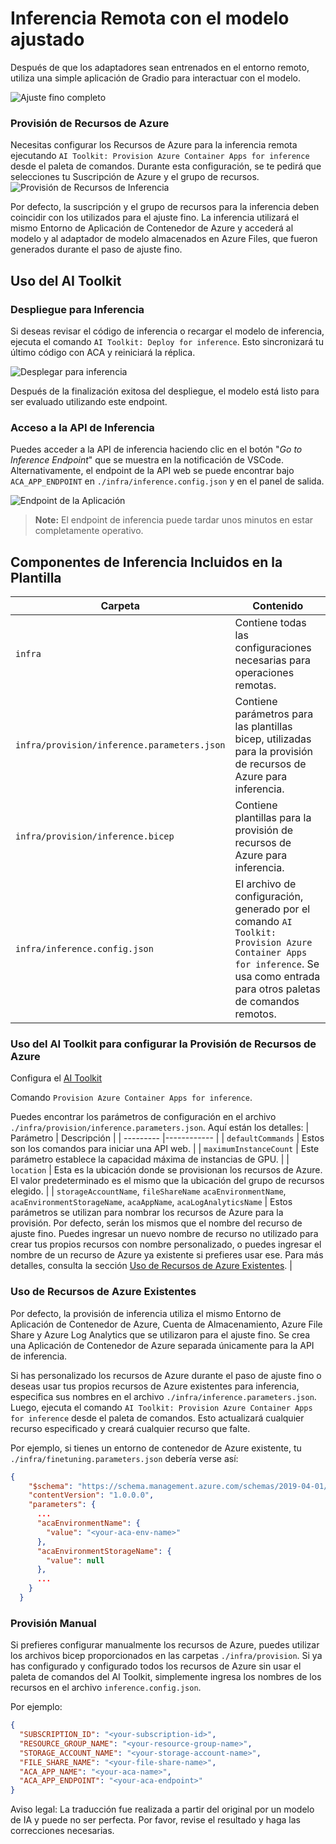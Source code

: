 # Inferencia Remota con el modelo ajustado

Después de que los adaptadores sean entrenados en el entorno remoto, utiliza una simple aplicación de Gradio para interactuar con el modelo.

![Ajuste fino completo](../../../../translated_images/log-finetuning-res.4b3ee593f24d3096742d09375adade22b217738cab93bc1139f224e5888a1cbf.es.png)

### Provisión de Recursos de Azure
Necesitas configurar los Recursos de Azure para la inferencia remota ejecutando `AI Toolkit: Provision Azure Container Apps for inference` desde el paleta de comandos. Durante esta configuración, se te pedirá que selecciones tu Suscripción de Azure y el grupo de recursos.  
![Provisión de Recursos de Inferencia](../../../../translated_images/command-provision-inference.b294f3ae5764ab45b83246d464ad5329b0de20cf380f75a699b4cc6b5495ca11.es.png)
   
Por defecto, la suscripción y el grupo de recursos para la inferencia deben coincidir con los utilizados para el ajuste fino. La inferencia utilizará el mismo Entorno de Aplicación de Contenedor de Azure y accederá al modelo y al adaptador de modelo almacenados en Azure Files, que fueron generados durante el paso de ajuste fino.

## Uso del AI Toolkit

### Despliegue para Inferencia  
Si deseas revisar el código de inferencia o recargar el modelo de inferencia, ejecuta el comando `AI Toolkit: Deploy for inference`. Esto sincronizará tu último código con ACA y reiniciará la réplica.

![Desplegar para inferencia](../../../../translated_images/command-deploy.a2c9346bd1b7ac9b9fd49fc5e95871a974fbfd647f6c50331f8daa6e45121225.es.png)

Después de la finalización exitosa del despliegue, el modelo está listo para ser evaluado utilizando este endpoint.

### Acceso a la API de Inferencia

Puedes acceder a la API de inferencia haciendo clic en el botón "*Go to Inference Endpoint*" que se muestra en la notificación de VSCode. Alternativamente, el endpoint de la API web se puede encontrar bajo `ACA_APP_ENDPOINT` en `./infra/inference.config.json` y en el panel de salida.

![Endpoint de la Aplicación](../../../../translated_images/notification-deploy.79f6704239f7d016da3bf72b5c661961c8ddd17147fad195f6282df94d489a86.es.png)

> **Note:** El endpoint de inferencia puede tardar unos minutos en estar completamente operativo.

## Componentes de Inferencia Incluidos en la Plantilla

| Carpeta | Contenido |
| ------ |--------- |
| `infra` | Contiene todas las configuraciones necesarias para operaciones remotas. |
| `infra/provision/inference.parameters.json` | Contiene parámetros para las plantillas bicep, utilizadas para la provisión de recursos de Azure para inferencia. |
| `infra/provision/inference.bicep` | Contiene plantillas para la provisión de recursos de Azure para inferencia. |
| `infra/inference.config.json` | El archivo de configuración, generado por el comando `AI Toolkit: Provision Azure Container Apps for inference`. Se usa como entrada para otros paletas de comandos remotos. |

### Uso del AI Toolkit para configurar la Provisión de Recursos de Azure
Configura el [AI Toolkit](https://marketplace.visualstudio.com/items?itemName=ms-windows-ai-studio.windows-ai-studio)

Comando `Provision Azure Container Apps for inference`.

Puedes encontrar los parámetros de configuración en el archivo `./infra/provision/inference.parameters.json`. Aquí están los detalles:
| Parámetro | Descripción |
| --------- |------------ |
| `defaultCommands` | Estos son los comandos para iniciar una API web. |
| `maximumInstanceCount` | Este parámetro establece la capacidad máxima de instancias de GPU. |
| `location` | Esta es la ubicación donde se provisionan los recursos de Azure. El valor predeterminado es el mismo que la ubicación del grupo de recursos elegido. |
| `storageAccountName`, `fileShareName` `acaEnvironmentName`, `acaEnvironmentStorageName`, `acaAppName`,  `acaLogAnalyticsName` | Estos parámetros se utilizan para nombrar los recursos de Azure para la provisión. Por defecto, serán los mismos que el nombre del recurso de ajuste fino. Puedes ingresar un nuevo nombre de recurso no utilizado para crear tus propios recursos con nombre personalizado, o puedes ingresar el nombre de un recurso de Azure ya existente si prefieres usar ese. Para más detalles, consulta la sección [Uso de Recursos de Azure Existentes](../../../../md/03.Inference). |

### Uso de Recursos de Azure Existentes

Por defecto, la provisión de inferencia utiliza el mismo Entorno de Aplicación de Contenedor de Azure, Cuenta de Almacenamiento, Azure File Share y Azure Log Analytics que se utilizaron para el ajuste fino. Se crea una Aplicación de Contenedor de Azure separada únicamente para la API de inferencia.

Si has personalizado los recursos de Azure durante el paso de ajuste fino o deseas usar tus propios recursos de Azure existentes para inferencia, especifica sus nombres en el archivo `./infra/inference.parameters.json`. Luego, ejecuta el comando `AI Toolkit: Provision Azure Container Apps for inference` desde el paleta de comandos. Esto actualizará cualquier recurso especificado y creará cualquier recurso que falte.

Por ejemplo, si tienes un entorno de contenedor de Azure existente, tu `./infra/finetuning.parameters.json` debería verse así:

```json
{
    "$schema": "https://schema.management.azure.com/schemas/2019-04-01/deploymentParameters.json#",
    "contentVersion": "1.0.0.0",
    "parameters": {
      ...
      "acaEnvironmentName": {
        "value": "<your-aca-env-name>"
      },
      "acaEnvironmentStorageName": {
        "value": null
      },
      ...
    }
  }
```

### Provisión Manual  
Si prefieres configurar manualmente los recursos de Azure, puedes utilizar los archivos bicep proporcionados en las carpetas `./infra/provision`. Si ya has configurado y configurado todos los recursos de Azure sin usar el paleta de comandos del AI Toolkit, simplemente ingresa los nombres de los recursos en el archivo `inference.config.json`.

Por ejemplo:

```json
{
  "SUBSCRIPTION_ID": "<your-subscription-id>",
  "RESOURCE_GROUP_NAME": "<your-resource-group-name>",
  "STORAGE_ACCOUNT_NAME": "<your-storage-account-name>",
  "FILE_SHARE_NAME": "<your-file-share-name>",
  "ACA_APP_NAME": "<your-aca-name>",
  "ACA_APP_ENDPOINT": "<your-aca-endpoint>"
}
```

Aviso legal: La traducción fue realizada a partir del original por un modelo de IA y puede no ser perfecta. Por favor, revise el resultado y haga las correcciones necesarias.